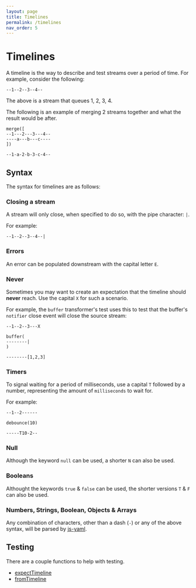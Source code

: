 ```yaml
---
layout: page
title: Timelines
permalink: /timelines
nav_order: 5
---
```


# Timelines

A timeline is the way to describe and test streams over a period of time. For example, consider the following:

```
--1--2--3--4--
```

The above is a stream that queues 1, 2, 3, 4.

The following is an example of merging 2 streams together and what the result would be after.

```
merge([
--1---2---3---4--
----a---b---c----
])

--1-a-2-b-3-c-4--
```

## Syntax

The syntax for timelines are as follows:

### Closing a stream

A stream will only close, when specified to do so, with the pipe character: `|`.

For example:

```
--1--2--3--4--|
```

### Errors

An error can be populated downstream with the capital letter `E`.

### Never

Sometimes you may want to create an expectation that the timeline should **never** reach. Use the capital `X` for such a scenario.

For example, the `buffer` transformer's test uses this to test that the buffer's `notifier` close event will close the source stream:

```
--1--2--3---X

buffer(
--------|
)

--------[1,2,3]
```

### Timers

To signal waiting for a period of milliseconds, use a capital `T` followed by a number, representing the amount of `milliseconds` to wait for.

For example:

```
--1--2------

debounce(10)

-----T10-2--
```

### Null

Although the keyword `null` can be used, a shorter `N` can also be used.

### Booleans

Althought the keywords `true` & `false` can be used, the shorter versions `T` & `F` can also be used.

### Numbers, Strings, Boolean, Objects & Arrays

Any combination of characters, other than a dash (`-`) or any of the above syntax, will be parsed by [js-yaml](https://github.com/nodeca/js-yaml).

## Testing

There are a couple functions to help with testing.

- [expectTimeline](/stream/api/functions/expectTimeline.html)
- [fromTimeline](/stream/api/functions/fromTimeline.html)
